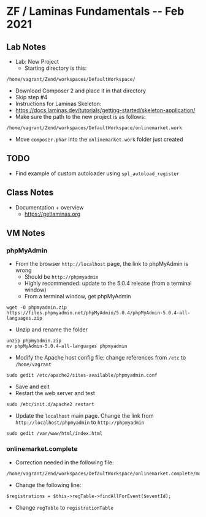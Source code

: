 # ZF / Laminas Fundamentals -- Feb 2021

## Lab Notes
* Lab: New Project
  * Starting directory is this:
```
/home/vagrant/Zend/workspaces/DefaultWorkspace/
```
  * Download Composer 2 and place it in that directory
  * Skip step #4
  * Instructions for Laminas Skeleton: 
  * https://docs.laminas.dev/tutorials/getting-started/skeleton-application/
  * Make sure the path to the new project is as follows:
```
/home/vagrant/Zend/workspaces/DefaultWorkspace/onlinemarket.work
```
  * Move `composer.phar` into the `onlinemarket.work` folder just created
 
## TODO
* Find example of custom autoloader using `spl_autoload_register`

## Class Notes
* Documentation + overview
  * https://getlaminas.org

## VM Notes

### phpMyAdmin
* From the browser `http://localhost` page, the link to phpMyAdmin is wrong
  * Should be `http://phpmyadmin`
  * Highly recommended: update to the 5.0.4 release (from a terminal window)
  * From a terminal window, get phpMyAdmin
```
wget -O phpmyadmin.zip https://files.phpmyadmin.net/phpMyAdmin/5.0.4/phpMyAdmin-5.0.4-all-languages.zip
```
  * Unzip and rename the folder
```
unzip phpmyadmin.zip
mv phpMyAdmin-5.0.4-all-languages phpmyadmin
```
  * Modify the Apache host config file: change references from `/etc` to `/home/vagrant`
```
sudo gedit /etc/apache2/sites-available/phpmyadmin.conf
```
  * Save and exit
  * Restart the web server and test
```
sudo /etc/init.d/apache2 restart
```
  * Update the `localhost` main page.  Change the link from `http://localhost/phpmyadmin` to `http://phpmyadmin`
```
sudo gedit /var/www/html/index.html 
```

### onlinemarket.complete
* Correction needed in the following file:
```
/home/vagrant/Zend/workspaces/DefaultWorkspace/onlinemarket.complete/modules/Events/src/Controller/AdminController.php
```
* Change the following line:
```
$registrations = $this->regTable->findAllForEvent($eventId);
```
  * Change `regTable` to `registrationTable`
